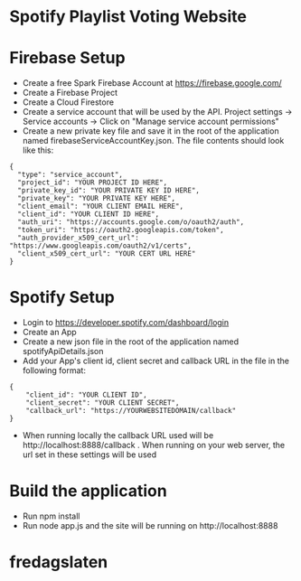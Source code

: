 # Spotify Playlist Voting Website

# Firebase Setup
- Create a free Spark Firebase Account at https://firebase.google.com/
- Create a Firebase Project
- Create a Cloud Firestore
- Create a service account that will be used by the API. Project settings -> Service accounts -> Click on "Manage service account permissions"
- Create a new private key file and save it in the root of the application named firebaseServiceAccountKey.json. The file contents should look like this:

```
{
  "type": "service_account",
  "project_id": "YOUR PROJECT ID HERE",
  "private_key_id": "YOUR PRIVATE KEY ID HERE",
  "private_key": "YOUR PRIVATE KEY HERE",
  "client_email": "YOUR CLIENT EMAIL HERE",
  "client_id": "YOUR CLIENT ID HERE",
  "auth_uri": "https://accounts.google.com/o/oauth2/auth",
  "token_uri": "https://oauth2.googleapis.com/token",
  "auth_provider_x509_cert_url": "https://www.googleapis.com/oauth2/v1/certs",
  "client_x509_cert_url": "YOUR CERT URL HERE"
}
```

# Spotify Setup
- Login to https://developer.spotify.com/dashboard/login
- Create an App
- Create a new json file in the root of the application named spotifyApiDetails.json
- Add your App's client id, client secret and callback URL in the file in the following format:

```
{
    "client_id": "YOUR CLIENT ID",
    "client_secret": "YOUR CLIENT SECRET",
    "callback_url": "https://YOURWEBSITEDOMAIN/callback"
}
```

- When running locally the callback URL used will be http://localhost:8888/callback . When running on your web server, the url set in these settings will be used

# Build the application
- Run npm install
- Run node app.js and the site will be running on http://localhost:8888
# fredagslaten
